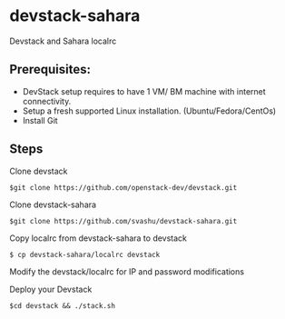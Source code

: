 devstack-sahara
===============
Devstack and Sahara localrc

Prerequisites:
--------------
- DevStack setup requires to have 1 VM/ BM machine with internet connectivity.
- Setup a fresh supported Linux installation. (Ubuntu/Fedora/CentOs)
- Install Git

Steps
-----
Clone devstack
```
$git clone https://github.com/openstack-dev/devstack.git
```

Clone devstack-sahara
```
$git clone https://github.com/svashu/devstack-sahara.git
```

Copy localrc from devstack-sahara to devstack
```
$ cp devstack-sahara/localrc devstack

```

Modify the devstack/localrc for IP and password modifications

Deploy your Devstack

```
$cd devstack && ./stack.sh
```
